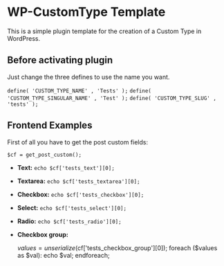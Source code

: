 WP-CustomType Template
======================

This is a simple plugin template for the creation of a Custom Type in WordPress.

Before activating plugin
------------------------

Just change the three defines to use the name you want.

`define( 'CUSTOM_TYPE_NAME' , 'Tests' );`
`define( 'CUSTOM_TYPE_SINGULAR_NAME' , 'Test' );`
`define( 'CUSTOM_TYPE_SLUG' , 'tests' );`

Frontend Examples
-----------------

First of all you have to get the post custom fields:


`$cf = get_post_custom();`

* __Text:__ `echo $cf['tests_text'][0];`
* __Textarea:__ `echo $cf['tests_textarea'][0];`
* __Checkbox:__ `echo $cf['tests_checkbox'][0];`
* __Select:__ `echo $cf['tests_select'][0];`
* __Radio:__ `echo $cf['tests_radio'][0];`
* __Checkbox group:__

    $values = unserialize($cf['tests_checkbox_group'][0]);
    foreach ($values as $val):
      echo $val;
    endforeach;
